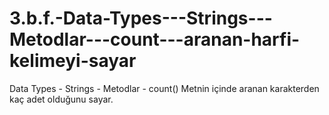 # 3.b.f.-Data-Types---Strings---Metodlar---count---aranan-harfi-kelimeyi-sayar
Data Types - Strings - Metodlar - count()
Metnin içinde aranan karakterden kaç adet olduğunu sayar.
